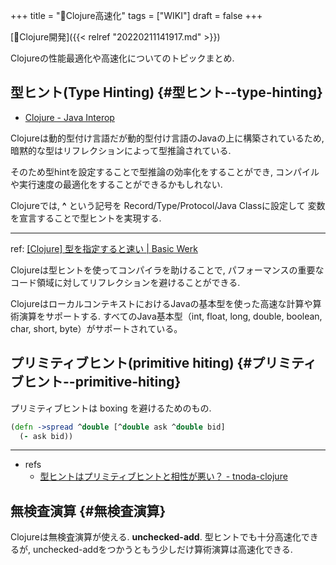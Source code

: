 +++
title = "📝Clojure高速化"
tags = ["WIKI"]
draft = false
+++

[📂Clojure開発]({{< relref "20220211141917.md" >}})

Clojureの性能最適化や高速化についてのトピックまとめ.


## 型ヒント(Type Hinting) {#型ヒント--type-hinting}

-   [Clojure - Java Interop](https://clojure.org/reference/java_interop#typehints)

Clojureは動的型付け言語だが動的型付け言語のJavaの上に構築されているため, 暗黙的な型はリフレクションによって型推論されている.

そのため型hintを設定することで型推論の効率化をすることができ, コンパイルや実行速度の最適化をすることができるかもしれない.

Clojureでは, **^** という記号を Record/Type/Protocol/Java Classに設定して 変数を宣言することで型ヒントを実現する.

---

ref: [[Clojure] 型を指定すると速い | Basic Werk](http://basicwerk.com/blog/archives/1479)

Clojureは型ヒントを使ってコンパイラを助けることで, パフォーマンスの重要なコード領域に対してリフレクションを避けることができる.

ClojureはローカルコンテキストにおけるJavaの基本型を使った高速な計算や算術演算をサポートする. すべてのJava基本型（int, float, long, double, boolean, char, short, byte）がサポートされている。


## プリミティブヒント(primitive hiting) {#プリミティブヒント--primitive-hiting}

プリミティブヒントは boxing を避けるためのもの.

```clojure
(defn ->spread ^double [^double ask ^double bid]
  (- ask bid))
```

---

-   refs
    -   [型ヒントはプリミティブヒントと相性が悪い？ - tnoda-clojure](https://tnoda-clojure.tumblr.com/post/50280501176/type-hinting-and-primitive-hinting)


## 無検査演算 {#無検査演算}

Clojureは無検査演算が使える. **unchecked-add**. 型ヒントでも十分高速化できるが, unchecked-addをつかうともう少しだけ算術演算は高速化できる.

